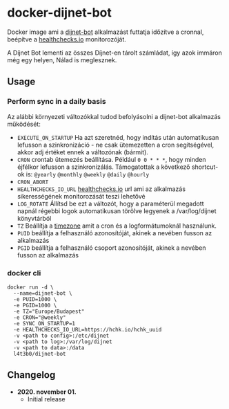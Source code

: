 # docker-dijnet-bot

Docker image ami a [dijnet-bot](https://github.com/juzraai/dijnet-bot) alkalmazást futtatja időzítve a cronnal, beépítve a [healthchecks.io](https://healthchecks.io) monitorozóját.

A Díjnet Bot lementi az összes Díjnet-en tárolt számládat, így azok immáron még egy helyen, Nálad is meglesznek.

## Usage

### Perform sync in a daily basis

Az alábbi környezeti változókkal tudod befolyásolni a dijnet-bot alkalmazás működését:

* `EXECUTE_ON_STARTUP` Ha azt szeretnéd, hogy indítás után automatikusan lefusson a szinkronizáció - ne csak ütemezetten a cron segítségével, akkor adj értéket ennek a változónak (bármit).
* `CRON` crontab ütemezés beállítása. Például `0 0 * * *`, hogy minden éjfélkor lefusson a szinkronizálás. Támogatottak a következő shortcut-ok is: `@yearly` `@monthly` `@weekly` `@daily` `@hourly`
* `CRON_ABORT`
* `HEALTHCHECKS_IO_URL` [healthchecks.io](https://healthchecks.io) url ami az alkalmazás sikerességének monitorozását teszi lehetővé
* `LOG_ROTATE` Állítsd be ezt a változót, hogy a paraméterül megadott napnál régebbi logok automatikusan törölve legyenek a /var/log/dijnet könyvtárból
* `TZ` Beállítja a [timezone](https://en.wikipedia.org/wiki/List_of_tz_database_time_zones) amit a cron és a logformátumoknál használunk.
* `PUID` beállítja a felhasználó azonosítóját, akinek a nevében fusson az alkalmazás
* `PGID` beállítja a felhasználó csoport azonosítóját, akinek a nevében fusson az alkalmazás


### docker cli

```
docker run -d \
  --name=dijnet-bot \
  -e PUID=1000 \
  -e PGID=1000 \
  -e TZ="Europe/Budapest"
  -e CRON="@weekly"
  -e SYNC_ON_STARTUP=1
  -e HEALTHCHECKS_IO_URL=https://hchk.io/hchk_uuid
  -v <path to config>:/etc/dijnet
  -v <path to log>:/var/log/dijnet
  -v <path to data>:/data
  l4t3b0/dijnet-bot
```

## Changelog

+ **2020. november 01.**
  * Initial release

<br />
<br />
